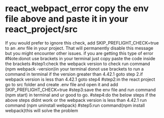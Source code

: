 # react_webpact_error copy the env file above and paste it in your react_project/src
If you would prefer to ignore this check, add SKIP_PREFLIGHT_CHECK=true to an .env file in your project. That will permanently disable this message but you might encounter other issues.
if you are getting this type of error
#Note:donot use brackets in your terminal just copy paste the code inside the brackets
#step1:check the webpack version to check run command (npm webpack -version)in your terminal  donot use  brackets to run a command in terminal if the version greater than 4.42.1 goto step 2.if webpack version is less than 4.42.1
goto step4
#step2:in the react project go to src folder and create .env file and open it and add SKIP_PREFLIGHT_CHECK=true
#step3:save the env file and run command (npm start) in terminal and ur good to go.
#step4:do the below steps if the above steps didnt work or the webpack version is less than 4.42.1 run command (npm uninstall webpack)
#step5:run command(npm install webpack)this will solve the problem 
